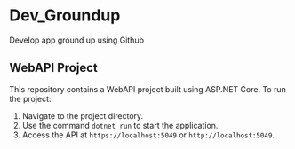 # Dev_Groundup
Develop app ground up using Github

## WebAPI Project
This repository contains a WebAPI project built using ASP.NET Core. To run the project:

1. Navigate to the project directory.
2. Use the command `dotnet run` to start the application.
3. Access the API at `https://localhost:5049` or `http://localhost:5049`.

